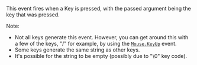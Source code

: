 This event fires when a Key is pressed, with the passed argument being the
key that was pressed.

Note:

- Not all keys generate this event. However, you can get around this with
a few of the keys, "/" for example, by using the [`Mouse.KeyUp`](https://create.roblox.com/docs/reference/engine/classes/Mouse#KeyUp)
event.
- Some keys generate the same string as other keys.
- It's possible for the string to be empty (possibly due to "\0" key
code).